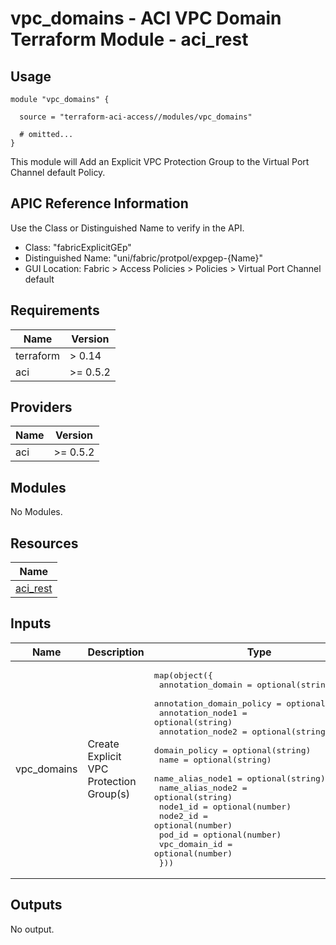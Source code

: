 # vpc_domains - ACI VPC Domain Terraform Module - aci_rest

## Usage

```hcl
module "vpc_domains" {

  source = "terraform-aci-access//modules/vpc_domains"

  # omitted...
}
```

This module will Add an Explicit VPC Protection Group to the Virtual Port Channel default Policy.

## APIC Reference Information

Use the Class or Distinguished Name to verify in the API.

* Class: "fabricExplicitGEp"
* Distinguished Name: "uni/fabric/protpol/expgep-{Name}"
* GUI Location: Fabric > Access Policies > Policies > Virtual Port Channel default

<!-- BEGINNING OF PRE-COMMIT-TERRAFORM DOCS HOOK -->
## Requirements

| Name | Version |
|------|---------|
| terraform | > 0.14 |
| aci | >= 0.5.2 |

## Providers

| Name | Version |
|------|---------|
| aci | >= 0.5.2 |

## Modules

No Modules.

## Resources

| Name |
|------|
| [aci_rest](https://registry.terraform.io/providers/ciscodevnet/aci/0.5.2/docs/resources/rest) |

## Inputs

| Name | Description | Type | Default | Required |
|------|-------------|------|---------|:--------:|
| vpc\_domains | Create Explicit VPC Protection Group(s) | <pre>map(object({<br>    annotation_domain        = optional(string)<br>    annotation_domain_policy = optional(string)<br>    annotation_node1         = optional(string)<br>    annotation_node2         = optional(string)<br>    domain_policy            = optional(string)<br>    name                     = optional(string)<br>    name_alias_node1         = optional(string)<br>    name_alias_node2         = optional(string)<br>    node1_id                 = optional(number)<br>    node2_id                 = optional(number)<br>    pod_id                   = optional(number)<br>    vpc_domain_id            = optional(number)<br>  }))</pre> | <pre>{<br>  "default": {<br>    "annotation_domain": "",<br>    "annotation_domain_policy": "",<br>    "annotation_node1": "",<br>    "annotation_node2": "",<br>    "domain_policy": "default",<br>    "name": "leaf101-102-vpc",<br>    "name_alias_node1": "",<br>    "name_alias_node2": "",<br>    "node1_id": 201,<br>    "node2_id": 202,<br>    "pod_id": 1,<br>    "vpc_domain_id": 201<br>  }<br>}</pre> | no |

## Outputs

No output.
<!-- END OF PRE-COMMIT-TERRAFORM DOCS HOOK -->
